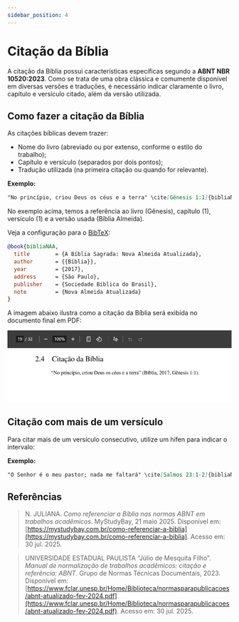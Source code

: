```yaml
---
sidebar_position: 4
---
```


# Citação da Bíblia

A citação da Bíblia possui características específicas segundo a **ABNT NBR 10520:2023**. Como se trata de uma obra clássica e comumente disponível em diversas versões e traduções, é necessário indicar claramente o livro, capítulo e versículo citado, além da versão utilizada.

## Como fazer a citação da Bíblia

As citações bíblicas devem trazer:

* Nome do livro (abreviado ou por extenso, conforme o estilo do trabalho);
* Capítulo e versículo (separados por dois pontos);
* Tradução utilizada (na primeira citação ou quando for relevante).

**Exemplo:**

```md
"No princípio, criou Deus os céus e a terra" \cite[Gênesis 1:1]{bibliaNAA}.
```

No exemplo acima, temos a referência ao livro (Gênesis), capítulo (1), versículo (1) e a versão usada (Bíblia Almeida).


Veja a configuração para o [BibTeX](/criando-um-documento/elementos-pos-textuais/referencias):

```bib
@book{bibliaNAA,
  title        = {A Bíblia Sagrada: Nova Almeida Atualizada},
  author       = {{Bíblia}},
  year         = {2017},
  address      = {São Paulo},
  publisher    = {Sociedade Bíblica do Brasil},
  note         = {Nova Almeida Atualizada}
}
```

A imagem abaixo ilustra como a citação da Bíblia será exibida no documento final em PDF:

![Exemplo de citação da Bíblia](../../assets/img/exemplo-de-citacao-biblia.png)

## Citação com mais de um versículo

Para citar mais de um versículo consecutivo, utilize um hífen para indicar o intervalo:

**Exemplo:**

```md
"O Senhor é o meu pastor; nada me faltará" \cite[Salmos 23:1-2]{bibliaNAA}.
```

## Referências

> N. JULIANA. *Como referenciar a Bíblia nas normas ABNT em trabalhos acadêmicos*. MyStudyBay, 21 maio 2025. Disponível em: [https://mystudybay.com.br/como-referenciar-a-biblia](https://mystudybay.com.br/como-referenciar-a-biblia). Acesso em: 30 jul. 2025.

> UNIVERSIDADE ESTADUAL PAULISTA “Júlio de Mesquita Filho”. *Manual de normalização de trabalhos acadêmicos: citação e referência: ABNT*. Grupo de Normas Técnicas Documentais, 2023. Disponível em: [https://www.fclar.unesp.br/Home/Biblioteca/normasparapublicacoes/abnt-atualizado-fev-2024.pdf](https://www.fclar.unesp.br/Home/Biblioteca/normasparapublicacoes/abnt-atualizado-fev-2024.pdf). Acesso em: 30 jul. 2025.
